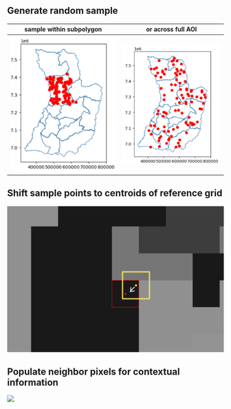 # 

## Generate random sample
sample within subpolygon   | or across full AOI
:-------------------------:|:-------------------------:
![](images/sample_pts1.png)  |  ![](images/sample_pts2.png) 

## Shift sample points to centroids of reference grid
![](images/shift_sample_pts.png)

## Populate neighbor pixels for contextual information
![](sample_neighborhood.png)

